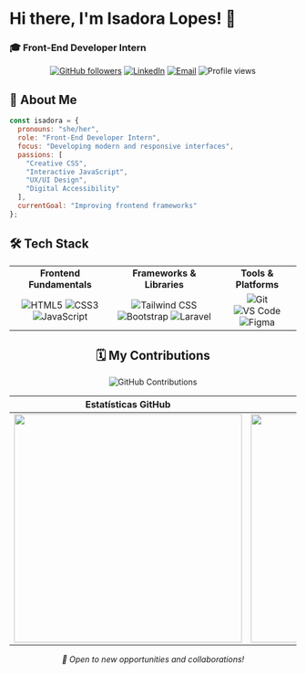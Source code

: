 # Hi there, I'm Isadora Lopes! 👋

### 🎓 Front-End Developer Intern

<div align="center">

[![GitHub followers](https://img.shields.io/github/followers/isahlopess?style=social&label=Follow&logo=github)](https://github.com/isahlopess)
[![LinkedIn](https://img.shields.io/badge/LinkedIn-Connect-blue?style=flat&logo=linkedin)](https://linkedin.com/in/isahlopesss)
[![Email](https://img.shields.io/badge/📧-Contact%20me-green?style=flat)](mailto:isadorafl05@gmail.com)
<img src="https://komarev.com/ghpvc/?username=ArthurTschinkel&color=blueviolet" alt="Profile views"/>

</div>

## 🚀 About Me

```javascript
const isadora = {
  pronouns: "she/her",
  role: "Front-End Developer Intern",
  focus: "Developing modern and responsive interfaces",
  passions: [
    "Creative CSS",
    "Interactive JavaScript", 
    "UX/UI Design",
    "Digital Accessibility"
  ],
  currentGoal: "Improving frontend frameworks"
};
```

## 🛠️ Tech Stack
<table>
<tr>
<td align="center"><strong>Frontend Fundamentals</strong></td>
<td align="center"><strong>Frameworks & Libraries</strong></td>
<td align="center"><strong>Tools & Platforms</strong></td>
</tr>
<tr>
<td align="center">
<img src="https://img.shields.io/badge/HTML5-E34F26?style=for-the-badge&logo=html5&logoColor=white" alt="HTML5">
<img src="https://img.shields.io/badge/CSS3-1572B6?style=for-the-badge&logo=css3&logoColor=white" alt="CSS3">
<img src="https://img.shields.io/badge/JavaScript-F7DF1E?style=for-the-badge&logo=javascript&logoColor=black" alt="JavaScript">
</td>
<td align="center">
<img src="https://img.shields.io/badge/Tailwind_CSS-38B2AC?style=for-the-badge&logo=tailwind-css&logoColor=white" alt="Tailwind CSS">
<img src="https://img.shields.io/badge/Bootstrap-563D7C?style=for-the-badge&logo=bootstrap&logoColor=white" alt="Bootstrap">
<img src="https://img.shields.io/badge/Laravel-FF2D20?style=for-the-badge&logo=laravel&logoColor=white" alt="Laravel">
</td>
<td align="center">
<img src="https://img.shields.io/badge/Git-F05032?style=for-the-badge&logo=git&logoColor=white" alt="Git">
<img src="https://img.shields.io/badge/VS_Code-007ACC?style=for-the-badge&logo=visual-studio-code&logoColor=white" alt="VS Code">
<img src="https://img.shields.io/badge/Figma-F24E1E?style=for-the-badge&logo=figma&logoColor=white" alt="Figma">
</td>
</tr>
</table>

<div align="center">
  
## 🗓️ My Contributions
![GitHub Contributions](https://ghchart.rshah.org/isahlopess)
</div>

<div align="center">

| Estatísticas GitHub | Streak de Contribuições |
| :---: | :---: |
| <img src="https://github-readme-stats.vercel.app/api?username=isahlopess&theme=radical&hide_border=false&include_all_commits=true&count_private=true" width="400"> | <img src="https://streak-stats.demolab.com/?user=isahlopess&theme=radical&hide_border=true" width="400"> |

</div>


<p align="center">
<i>💼 Open to new opportunities and collaborations!</i>
</p>
